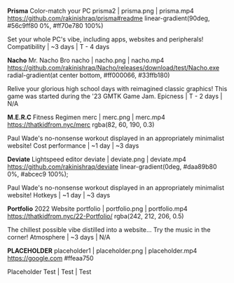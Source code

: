 **Prisma** Color-match your PC
prisma2 | prisma.png | prisma.mp4
https://github.com/rakinishraq/prisma#readme
linear-gradient(90deg, #56c9ff80 0%, #ff70e780 100%)

Set your whole PC's vibe, including apps, websites and peripherals!
Compatibility | ~3 days | T - 4 days


**Nacho** Mr. Nacho Bro
nacho | nacho.png | nacho.mp4
https://github.com/rakinishraq/Nacho/releases/download/test/Nacho.exe
radial-gradient(at center bottom, #ff000066, #33ffb180)

Relive your glorious high school days with reimagined classic graphics!
This game was started during the '23 GMTK Game Jam.
Epicness | T - 2 days | N/A


**M.E.R.C** Fitness Regimen
merc | merc.png | merc.mp4
https://thatkidfrom.nyc/merc
rgba(82, 60, 190, 0.3)

Paul Wade's no-nonsense workout displayed in an appropriately minimalist website!
Cost performance | ~1 day | ~3 days


**Deviate** Lightspeed editor
deviate | deviate.png | deviate.mp4
https://github.com/rakinishraq/deviate
linear-gradient(0deg, #daa89b80 0%, #abcec9 100%);

Paul Wade's no-nonsense workout displayed in an appropriately minimalist website!
Hotkeys | ~1 day | ~3 days


**Portfolio** 2022 Website
portfolio | portfolio.png | portfolio.mp4
https://thatkidfrom.nyc/22-Portfolio/
rgba(242, 212, 206, 0.5)

The chillest possible vibe distilled into a website...
Try the music in the corner!
Atmosphere | ~3 days | N/A


**PLACEHOLDER**
placeholder1 | placeholder.png | placeholder.mp4
https://google.com
#ffeaa750

Placeholder
Test | Test | Test
